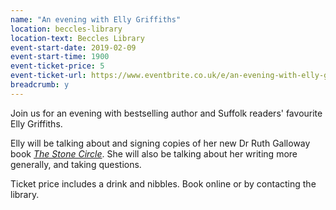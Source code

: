 ```yaml
---
name: "An evening with Elly Griffiths"
location: beccles-library
location-text: Beccles Library
event-start-date: 2019-02-09
event-start-time: 1900
event-ticket-price: 5
event-ticket-url: https://www.eventbrite.co.uk/e/an-evening-with-elly-griffiths-tickets-53743348803
breadcrumb: y
---
```


Join us for an evening with bestselling author and Suffolk readers' favourite Elly Griffiths.

Elly will be talking about and signing copies of her new Dr Ruth Galloway book [<cite>The Stone Circle</cite>](https://suffolk.spydus.co.uk/cgi-bin/spydus.exe/ENQ/OPAC/BIBENQ?BRN=2504602). She will also be talking about her writing more generally, and taking questions.

Ticket price includes a drink and nibbles. Book online or by contacting the library.
